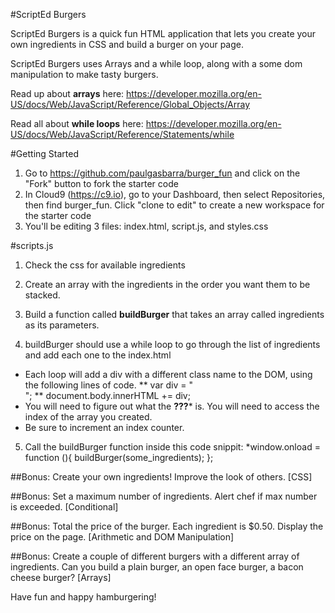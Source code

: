 #ScriptEd Burgers

ScriptEd Burgers is a quick fun HTML application that lets you create your own ingredients in CSS and build a burger on your page. 

ScriptEd Burgers uses Arrays and a while loop, along with a some dom manipulation to make tasty burgers. 

Read up about **arrays** here: https://developer.mozilla.org/en-US/docs/Web/JavaScript/Reference/Global_Objects/Array

Read all about **while loops** here: https://developer.mozilla.org/en-US/docs/Web/JavaScript/Reference/Statements/while


#Getting Started
1. Go to https://github.com/paulgasbarra/burger_fun and click on the "Fork" button to fork the starter code
2. In Cloud9 (https://c9.io), go to your Dashboard, then select Repositories, then find burger_fun. Click "clone to edit" to create a new workspace for the starter code
3. You'll be editing 3 files: index.html, script.js, and styles.css

#scripts.js
1. Check the css for available ingredients

2. Create an array with the ingredients in the order you want them to be stacked.

3. Build a function called **buildBurger** that takes an array called ingredients as its parameters. 

4. buildBurger should use a while loop to go through the list of ingredients and add each one to the index.html
* Each loop will add a div with a different class name to the DOM, using the following lines of code. 
** var div = "<div class='" + ??? +"'></div>";
** document.body.innerHTML += div;
* You will need to figure out what the **???*** is. You will need to access the index of the array you created. 
* Be sure to increment an index counter.

5. Call the buildBurger function inside this code snippit: 
*window.onload = function (){
buildBurger(some_ingredients);
};

##Bonus: Create your own ingredients! Improve the look of others. [CSS]

##Bonus: Set a maximum number of ingredients. Alert chef if max number is exceeded. [Conditional]

##Bonus: Total the price of the burger. Each ingredient is $0.50. Display the price on the page. [Arithmetic and DOM Manipulation] 

##Bonus: Create a couple of different burgers with a different array of ingredients. Can you build a plain burger, an open face burger, a bacon cheese burger? [Arrays]

Have fun and happy hamburgering!

